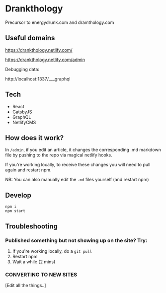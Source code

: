 # Drankthology

Precursor to energydrunk.com and dramthology.com

## Useful domains

https://drankthology.netlify.com/

https://drankthology.netlify.com/admin

Debugging data:

http://localhost:1337/___graphql

## Tech

- React
- GatsbyJS
- GraphQL
- NetlifyCMS

## How does it work?

In `/admin`, if you edit an article, it changes the corresponding .md markdown file by pushing to the repo via magical netlify hooks.

If you're working locally, to receive these changes you will need to pull again and restart npm.

NB: You can also manually edit the `.md` files yourself (and restart npm)

## Develop

    npm i
    npm start

## Troubleshooting

### Published something but not showing up on the site? Try:

1. If you're working locally, do a `git pull`
2. Restart npm
3. Wait a while (2 mins)

### CONVERTING TO NEW SITES

[Edit all the things..]
